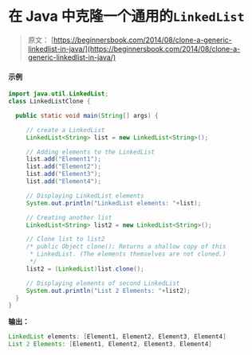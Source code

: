 # 在 Java 中克隆一个通用的`LinkedList`

> 原文： [https://beginnersbook.com/2014/08/clone-a-generic-linkedlist-in-java/](https://beginnersbook.com/2014/08/clone-a-generic-linkedlist-in-java/)

#### 示例

```java
import java.util.LinkedList;
class LinkedListClone {

  public static void main(String[] args) {

     // create a LinkedList
     LinkedList<String> list = new LinkedList<String>();

     // Adding elements to the LinkedList
     list.add("Element1");
     list.add("Element2");
     list.add("Element3");
     list.add("Element4");

     // Displaying LinkedList elements
     System.out.println("LinkedList elements: "+list);

     // Creating another list
     LinkedList<String> list2 = new LinkedList<String>();

     // Clone list to list2
     /* public Object clone(): Returns a shallow copy of this
      * LinkedList. (The elements themselves are not cloned.)
      */
     list2 = (LinkedList)list.clone();

     // Displaying elements of second LinkedList
     System.out.println("List 2 Elements: "+list2);
  }
}
```

**输出：**

```java
LinkedList elements: [Element1, Element2, Element3, Element4]
List 2 Elements: [Element1, Element2, Element3, Element4]
```